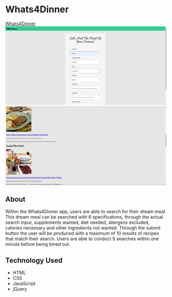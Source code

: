 # Whats4Dinner
[Whats4Dinner](https://jtizon.github.io/Whats4Dinner/)
![Image of Search Form](searchscreenshot.JPG)
![Image of Results Page](resultscreenshot.JPG)
## About
Within the Whats4Dinner app, users are able to search for their dream meal. This dream meal can be searched with 6 specifications, through the actual search input, supplements wanted, diet needed, allergens excluded, calories necessary and other ingredients not wanted. Through the submit button the user will be produced with a maximum of 10 results of recipes that match their search. Users are able to conduct 5 searches within one minute before being timed out.

## Technology Used
* HTML
* CSS
* JavaScript
* jQuery

